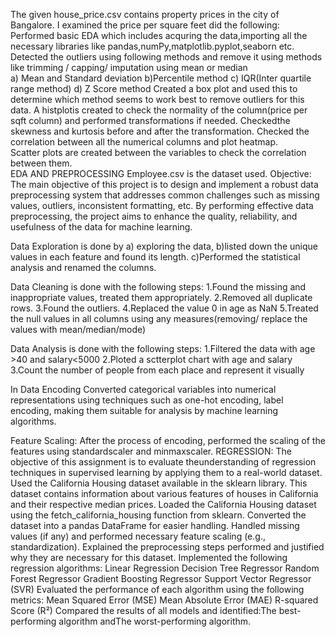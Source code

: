 The given house_price.csv contains property prices in the city of Bangalore. I examined the price per square feet did the following: 
Performed basic EDA which includes acquring the data,importing all the necessary libraries like pandas,numPy,matplotlib.pyplot,seaborn etc.
Detected the outliers using following methods and remove it using methods like trimming / capping/ imputation using mean or median  
a) Mean and Standard deviation
b)Percentile method 
c) IQR(Inter quartile range method)
d) Z Score method
Created a box plot and used this to determine which method seems to work best to remove outliers for this data.
A histplotis created  to check the normality of the column(price per sqft column) and performed transformations if needed.
Checkedthe skewness and kurtosis before and after the transformation.
Checked the correlation between all the numerical columns and plot heatmap.  
Scatter plots are created between the variables to check the correlation between them.  
EDA AND PREPROCESSING
Employee.csv is the dataset used.
Objective:
The main objective of this project is to design and implement a robust data preprocessing system that addresses common challenges such as missing values, outliers, inconsistent formatting, etc. By performing effective data preprocessing, the project aims to enhance the quality, reliability, and usefulness of the data for machine learning.

Data Exploration is done by a) exploring the data, b)listed down the unique values in each feature and found its length.
c)Performed the statistical analysis and renamed the columns.

Data Cleaning is done with the following steps:
1.Found the missing and inappropriate values, treated them appropriately.
2.Removed all duplicate rows.
3.Found the outliers.
4.Replaced the value 0 in age as NaN
5.Treated the null values in all columns using any measures(removing/ replace the values with mean/median/mode)

Data Analysis is done with the following steps:
1.Filtered the data with age >40 and salary<5000
2.Ploted a sctterplot chart with age and salary
3.Count the number of people from each place and represent it visually

In Data Encoding Converted categorical variables into numerical representations using techniques such as one-hot encoding, label encoding, making them suitable for analysis by machine learning algorithms.

Feature Scaling: After the process of encoding, performed the scaling of the features using standardscaler and minmaxscaler.
REGRESSION:
 The objective of this assignment is to evaluate theunderstanding of regression techniques in supervised learning by applying them to a real-world dataset.
Used the California Housing dataset available in the sklearn library. This dataset contains information about various features of houses in California and their respective median prices.
Loaded the California Housing dataset using the fetch_california_housing function from sklearn.
Converted the dataset into a pandas DataFrame for easier handling.
Handled missing values (if any) and performed necessary feature scaling (e.g., standardization).
Explained the preprocessing steps performed and justified why they are necessary for this dataset.
Implemented the following regression algorithms:
Linear Regression
Decision Tree Regressor
Random Forest Regressor
Gradient Boosting Regressor
Support Vector Regressor (SVR)
Evaluated the performance of each algorithm using the following metrics:
Mean Squared Error (MSE)
Mean Absolute Error (MAE)
R-squared Score (R²)
Compared the results of all models and identified:The best-performing algorithm andThe worst-performing algorithm. 


